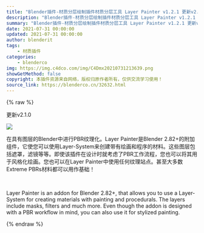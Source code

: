 ```yaml
---
title: "Blender插件-材质分层绘制插件材质分层工具 Layer Painter v1.2.1 更新v2.1.0"
description: "Blender插件-材质分层绘制插件材质分层工具 Layer Painter v1.2.1 更新v2.1.0"
summary: "Blender插件-材质分层绘制插件材质分层工具 Layer Painter v1.2.1 更新v2.1.0"
date: 2021-07-31 00:00:00
updated: 2021-07-31 00:00:00
author: blenderit
tags: 
    - 材质插件
categories:
    - blenderco
img: https://img.c4dco.com/img/C4Dmx20210731213639.png
showGetMethod: false
copyright: 本插件资源来自网络，版权归原作者所有，仅供交流学习使用！
source_link: https://blenderco.cn/32632.html
---
```


{% raw %}
<div class="article-tips"><div><i class="icon icon-smile"></i> 更新v2.1.0</div></div><p><img class="aligncenter" src="https://img.c4dco.com/img/C4Dmx20210731213639.png"></p><p>在具有图层的Blender中进行PBR纹理化。Layer Painter是Blender 2.82+的附加组件，它使您可以使用Layer-System来创建带有绘画和程序的材料。这些图层包括遮罩，滤镜等等。即使该插件在设计时就考虑了PBR工作流程，您也可以将其用于风格化绘画。您也可以在Layer Painter中使用任何纹理站点。甚至大多数Extreme PBRs材料都可以用作基础！</p><p> </p><p>Layer Painter is an addon for Blender 2.82+, that allows you to use a Layer-System for creating materials with painting and procedurals. The layers include masks, filters and much more. Even though the addon is designed with a PBR workflow in mind, you can also use it for stylized painting.</p>
<div style="display: none">blenderco</div>
{% endraw %}